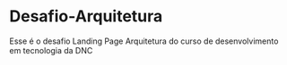 # Desafio-Arquitetura
Esse é o desafio Landing Page Arquitetura do curso de desenvolvimento em tecnologia da DNC
